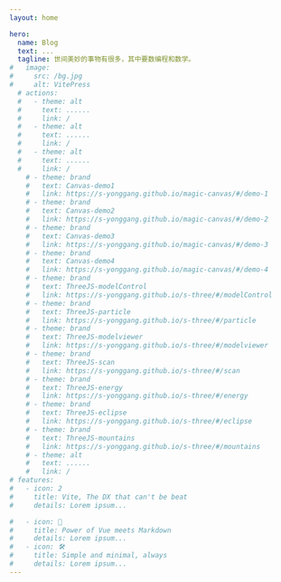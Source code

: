 ```yaml
---
layout: home

hero:
  name: Blog
  text: ...
  tagline: 世间美妙的事物有很多，其中要数编程和数学。
#   image:
#     src: /bg.jpg
#     alt: VitePress
  # actions:
  #   - theme: alt
  #     text: ......
  #     link: /
  #   - theme: alt
  #     text: ......
  #     link: /
  #   - theme: alt
  #     text: ......
  #     link: /
    # - theme: brand
    #   text: Canvas-demo1
    #   link: https://s-yonggang.github.io/magic-canvas/#/demo-1
    # - theme: brand
    #   text: Canvas-demo2
    #   link: https://s-yonggang.github.io/magic-canvas/#/demo-2
    # - theme: brand
    #   text: Canvas-demo3
    #   link: https://s-yonggang.github.io/magic-canvas/#/demo-3
    # - theme: brand
    #   text: Canvas-demo4
    #   link: https://s-yonggang.github.io/magic-canvas/#/demo-4
    # - theme: brand
    #   text: ThreeJS-modelControl
    #   link: https://s-yonggang.github.io/s-three/#/modelControl
    # - theme: brand
    #   text: ThreeJS-particle
    #   link: https://s-yonggang.github.io/s-three/#/particle
    # - theme: brand
    #   text: ThreeJS-modelviewer
    #   link: https://s-yonggang.github.io/s-three/#/modelviewer
    # - theme: brand
    #   text: ThreeJS-scan
    #   link: https://s-yonggang.github.io/s-three/#/scan
    # - theme: brand
    #   text: ThreeJS-energy
    #   link: https://s-yonggang.github.io/s-three/#/energy
    # - theme: brand
    #   text: ThreeJS-eclipse
    #   link: https://s-yonggang.github.io/s-three/#/eclipse
    # - theme: brand
    #   text: ThreeJS-mountains
    #   link: https://s-yonggang.github.io/s-three/#/mountains
    # - theme: alt
    #   text: ......
    #   link: /
# features: 
#   - icon: 2
#     title: Vite, The DX that can't be beat 
#     details: Lorem ipsum... 

#   - icon: 🖖 
#     title: Power of Vue meets Markdown 
#     details: Lorem ipsum... 
#   - icon: 🛠️ 
#     title: Simple and minimal, always 
#     details: Lorem ipsum...
---
```


<GLSLCanvas />

<card-list :data="[
  {title:''},
  {img:'./three-demo1.png',title:'ThreeJs-demo1',link: 'https://s-yonggang.github.io/s-three/#/modelControl'},
  {img:'./three-demo2.png',title:'ThreeJs-demo2',link: 'https://s-yonggang.github.io/s-three/#/modelviewer'},
  {img:'./three-demo3.png',title:'ThreeJs-demo3',link: 'https://s-yonggang.github.io/s-three/#/particle'},
  {img:'./three-demo4.png',title:'ThreeJs-demo4',link: 'https://s-yonggang.github.io/s-three/#/eclipse'},
  {img:'./three-demo5.png',title:'ThreeJs-WebGPU Point',link: 'https://s-yonggang.github.io/s-three/#/gpuPoint'},
  {img:'./three-demo6.png',title:'ThreeJs-customizeShader1',link: 'https://s-yonggang.github.io/s-three/#/customizeShader1'},
  {img:'./three-demo.png',title:'ThreeJs-customizeShader1',link: 'https://s-yonggang.github.io/s-three/#/shader-base-1'},
  {img:'./three-demo.png',title:'ThreeJs-customizeShader1',link: 'https://s-yonggang.github.io/s-three/#/shader-base-2'},
]"/>

<card-list :data="[
  {title:''},
  {img:'./canvas-demo1.png',title:'Canvas-demo1',link: 'https://s-yonggang.github.io/magic-canvas/#/demo-1'},
  {img:'./canvas-demo2.png',title:'Canvas-demo1',link: 'https://s-yonggang.github.io/magic-canvas/#/demo-2'},
  {img:'./canvas-demo3.png',title:'Canvas-demo2',link: 'https://s-yonggang.github.io/magic-canvas/#/demo-3'},
  {img:'./canvas-demo4.png',title:'Canvas-demo3',link: 'https://s-yonggang.github.io/magic-canvas/#/demo-4'},
]"/>

